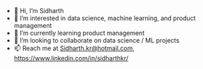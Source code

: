 - 👋 Hi, I’m Sidharth
- 👀 I’m interested in data science, machine learning, and product management
- 🌱 I’m currently learning product management
- 💞️ I’m looking to collaborate on data science / ML projects
- 📫 Reach me at Sidharth.kr@hotmail.com, https://www.linkedin.com/in/sidharthkr/

<!---
sidharthiimc/sidharthiimc is a ✨ special ✨ repository because its `README.md` (this file) appears on your GitHub profile.
You can click the Preview link to take a look at your changes.
--->
